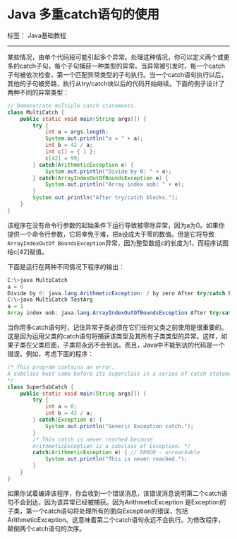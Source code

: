# Java 多重catch语句的使用

标签： Java基础教程

---

某些情况，由单个代码段可能引起多个异常。处理这种情况，你可以定义两个或更多的catch子句，每个子句捕获一种类型的异常。当异常被引发时，每一个catch子句被依次检查，第一个匹配异常类型的子句执行。当一个catch语句执行以后，其他的子句被旁路，执行从try/catch块以后的代码开始继续。下面的例子设计了两种不同的异常类型：

```java
// Demonstrate multiple catch statements.
class MultiCatch {
    public static void main(String args[]) {
        try {
            int a = args.length;
            System.out.println("a = " + a);
            int b = 42 / a;
            int c[] = { 1 };
            c[42] = 99;
        } catch(ArithmeticException e) {
            System.out.println("Divide by 0: " + e);
        } catch(ArrayIndexOutOfBoundsException e) {
            System.out.println("Array index oob: " + e);
        }
        System.out.println("After try/catch blocks.");
    }
}
```

该程序在没有命令行参数的起始条件下运行导致被零除异常，因为a为0。如果你提供一个命令行参数，它将幸免于难，把a设成大于零的数值。但是它将导致`ArrayIndexOutOf BoundsException`异常，因为整型数组c的长度为1，而程序试图给c[42]赋值。

下面是运行在两种不同情况下程序的输出：

```java
C:\>java MultiCatch
a = 0
Divide by 0: java.lang.ArithmeticException: / by zero After try/catch blocks.
C:\>java MultiCatch TestArg
a = 1
Array index oob: java.lang.ArrayIndexOutOfBoundsException After try/catch blocks.
```

当你用多catch语句时，记住异常子类必须在它们任何父类之前使用是很重要的。这是因为运用父类的catch语句将捕获该类型及其所有子类类型的异常。这样，如果子类在父类后面，子类将永远不会到达。而且，Java中不能到达的代码是一个错误。例如，考虑下面的程序：

```java
/* This program contains an error.
A subclass must come before its superclass in a series of catch statements. If not,unreachable code will be created and acompile-time error will result.
*/
class SuperSubCatch {
    public static void main(String args[]) {
        try {
            int a = 0;
            int b = 42 / a;
        } catch(Exception e) {
            System.out.println("Generic Exception catch.");
        }
        /* This catch is never reached because
        ArithmeticException is a subclass of Exception. */
        catch(ArithmeticException e) { // ERROR - unreachable
            System.out.println("This is never reached.");
        }
    }
}
```

如果你试着编译该程序，你会收到一个错误消息，该错误消息说明第二个catch语句不会到达，因为该异常已经被捕获。因为ArithmeticException 是Exception的子类，第一个catch语句将处理所有的面向Exception的错误，包括ArithmeticException。这意味着第二个catch语句永远不会执行。为修改程序，颠倒两个catch语句的次序。